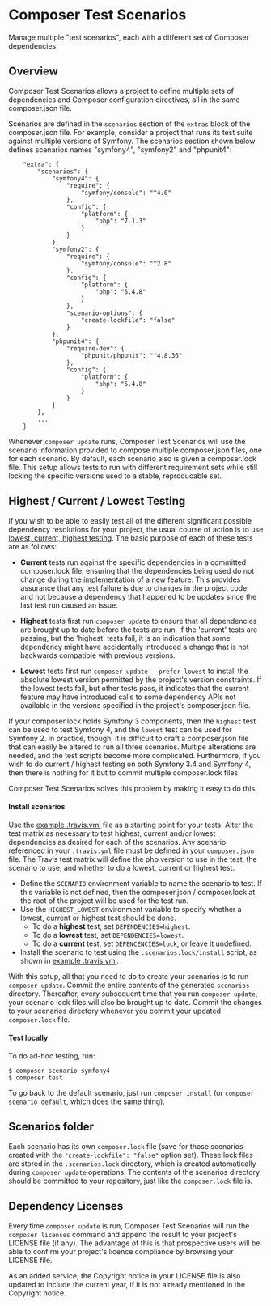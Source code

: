 # Composer Test Scenarios

Manage multiple "test scenarios", each with a different set of Composer dependencies.

## Overview

Composer Test Scenarios allows a project to define multiple sets of dependencies and Composer configuration directives, all in the same composer.json file.

Scenarios are defined in the `scenarios` section of the `extras` block of the composer.json file. For example, consider a project that runs its test suite against multiple versions of Symfony. The scenarios section shown below defines scenarios names "symfony4", "symfony2" and "phpunit4":
```
    "extra": {
        "scenarios": {
            "symfony4": {
                "require": {
                    "symfony/console": "^4.0"
                },
                "config": {
                    "platform": {
                        "php": "7.1.3"
                    }
                }
            },
            "symfony2": {
                "require": {
                    "symfony/console": "^2.8"
                },
                "config": {
                    "platform": {
                        "php": "5.4.8"
                    }
                },
                "scenario-options": {
                    "create-lockfile": "false"
                }
            },
            "phpunit4": {
                "require-dev": {
                    "phpunit/phpunit": "^4.8.36"
                },
                "config": {
                    "platform": {
                        "php": "5.4.8"
                    }
                }
            }
        },
        ...
    }
```
Whenever `composer update` runs, Composer Test Scenarios will use the scenario information provided to compose multiple composer.json files, one for each scenario. By default, each scenario also is given a composer.lock file. This setup allows tests to run with different requirement sets while still locking the specific versions used to a stable, reproducable set.

## Highest / Current / Lowest Testing

If you wish to be able to easily test all of the different significant possible dependency resolutions for your project, the usual course of action is to use [lowest, current, highest testing](https://blog.wyrihaximus.net/2015/06/test-lowest-current-and-highest-possible-on-travis/). The basic purpose of each of these tests are as follows:

- **Current** tests run against the specific dependencies in a committed composer.lock file, ensuring that the dependencies being used do not change during the implementation of a new feature. This provides assurance that any test failure is due to changes in the project code, and not because a dependency that happened to be updates since the last test run caused an issue.

- **Highest** tests first run `composer update` to ensure that all dependencies are brought up to date before the tests are run. If the 'current' tests are passing, but the 'highest' tests fail, it is an indication that some dependency might have accidentally introduced a change that is not backwards compatible with previous versions.

- **Lowest** tests first run `composer update --prefer-lowest` to install the absolute lowest version permitted by the project's version constraints. If the lowest tests fail, but other tests pass, it indicates that the current feature may have introduced calls to some dependency APIs not available in the versions specified in the project's composer.json file.

If your composer.lock holds Symfony 3 components, then the `highest` test can be used to test Symfony 4, and the `lowest` test can be used for Symfony 2. In practice, though, it is difficult to craft a composer.json file that can easily be altered to run all three scenarios. Multipe alterations are needed, and the test scripts become more complicated. Furthermore, if you wish to do current / highest testing on both Symfony 3.4 and Symfony 4, then there is nothing for it but to commit multiple composer.lock files.

Composer Test Scenarios solves this problem by making it easy to do this.

#### Install scenarios

Use the [example .travis.yml](example.travis.yml) file as a starting point for your tests. Alter the test matrix as necessary to test highest, current and/or lowest dependencies as desired for each of the scenarios. Any scenario referenced in your `.travis.yml` file must be defined in your `composer.json` file. The Travis test matrix will define the php version to use in the test, the scenario to use, and whether to do a lowest, current or highest test.

- Define the `SCENARIO` environment variable to name the scenario to test. If this variable is not defined, then the composer.json / composer.lock at the root of the project will be used for the test run.
- Use the `HIGHEST_LOWEST` environment variable to specify whether a lowest, current or highest test should be done.
  - To do a **highest** test, set `DEPENDENCIES=highest`.
  - To do a **lowest** test, set `DEPENDENCIES=lowest`.
  - To do a **current** test, set `DEPENCENCIES=lock`, or leave it undefined.
- Install the scenario to test using the `.scenarios.lock/install` script, as shown in [example .travis.yml](example.travis.yml).

With this setup, all that you need to do to create your scenarios is to run `composer update`. Commit the entire contents of the generated `scenarios` directory. Thereafter, every subsequent time that you run `composer update`, your scenario lock files will also be brought up to date. Commit the changes to your scenarios directory whenever you commit your updated `composer.lock` file.

#### Test locally

To do ad-hoc testing, run:
```
$ composer scenario symfony4
$ composer test
```
To go back to the default scenario, just run `composer install` (or `composer scenario default`, which does the same thing).

## Scenarios folder

Each scenario has its own `composer.lock` file (save for those scenarios created with the `"create-lockfile": "false"` option set). These lock files are stored in the `.scenarios.lock` directory, which is created automatically during `composer update` operations. The contents of the scenarios directory should be committed to your repository, just like the `composer.lock` file is.

## Dependency Licenses

Every time `composer update` is run, Composer Test Scenarios will run the `composer licenses` command and append the result to your project's LICENSE file (if any). The advantage of this is that prospective users will be able to confirm your project's licence compliance by browsing your LICENSE file.

As an added service, the Copyright notice in your LICENSE file is also updated to include the current year, if it is not already mentioned in the Copyright notice.
